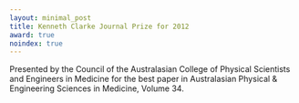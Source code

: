 ```yaml
---
layout: minimal_post
title: Kenneth Clarke Journal Prize for 2012
award: true
noindex: true
---
```


Presented by the Council of the Australasian College of Physical Scientists and Engineers in Medicine for the best paper in Australasian Physical & Engineering Sciences in Medicine, Volume 34.

